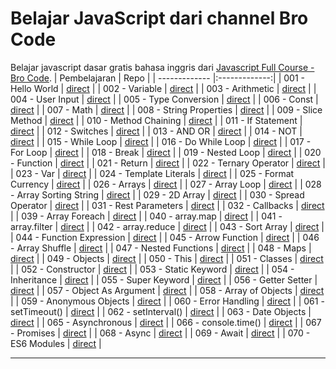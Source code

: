 # Belajar JavaScript dari channel Bro Code

  Belajar javascript dasar gratis bahasa inggris dari [Javascript Full Course - Bro Code](https://www.youtube.com/watch?v=8dWL3wF_OMw&t=9720s).
  | Pembelajaran        | Repo           |
  | ------------- |:-------------:|
  | 001 - Hello World      | [direct](https://github.com/zalfarmdhn/belajarjs_brocode/tree/main/Javascript%20Dasar/001_hello_world/index.js) | 
  | 002 - Variable      | [direct](https://github.com/zalfarmdhn/belajarjs_brocode/tree/main/Javascript%20Dasar/002_variables/index.js) | 
  | 003 - Arithmetic      | [direct](https://github.com/zalfarmdhn/belajarjs_brocode/tree/main/Javascript%20Dasar/003_arithmetic/index.js) | 
  | 004 - User Input      | [direct](https://github.com/zalfarmdhn/belajarjs_brocode/tree/main/Javascript%20Dasar/004_user_input/index.js) | 
  | 005 - Type Conversion      | [direct](https://github.com/zalfarmdhn/belajarjs_brocode/tree/main/Javascript%20Dasar/005_type_conversion/index.js) | 
  | 006 - Const      | [direct](https://github.com/zalfarmdhn/belajarjs_brocode/tree/main/Javascript%20Dasar/006_cons/index.js) | 
  | 007 - Math      | [direct](https://github.com/zalfarmdhn/belajarjs_brocode/tree/main/Javascript%20Dasar/007_math/index.js) | 
  | 008 - String Properties      | [direct](https://github.com/zalfarmdhn/belajarjs_brocode/tree/main/Javascript%20Dasar/008_string_properties/index.js) | 
  | 009 - Slice Method      | [direct](https://github.com/zalfarmdhn/belajarjs_brocode/tree/main/Javascript%20Dasar/009_slice_method/index.js) | 
  | 010 - Method Chaining      | [direct](https://github.com/zalfarmdhn/belajarjs_brocode/tree/main/Javascript%20Dasar/010_method_chaining/index.js) | 
  | 011 - If Statement      | [direct](https://github.com/zalfarmdhn/belajarjs_brocode/tree/main/Javascript%20Dasar/011_if_statement/index.js) | 
  | 012 - Switches      | [direct](https://github.com/zalfarmdhn/belajarjs_brocode/tree/main/Javascript%20Dasar/012_switches/index.js) | 
  | 013 - AND OR      | [direct](https://github.com/zalfarmdhn/belajarjs_brocode/tree/main/Javascript%20Dasar/013_and_or/index.js) | 
  | 014 - NOT      | [direct](https://github.com/zalfarmdhn/belajarjs_brocode/tree/main/Javascript%20Dasar/014_not/index.js) | 
  | 015 - While Loop      | [direct](https://github.com/zalfarmdhn/belajarjs_brocode/tree/main/Javascript%20Dasar/015_while_loop/index.js) | 
  | 016 - Do While Loop      | [direct](https://github.com/zalfarmdhn/belajarjs_brocode/tree/main/Javascript%20Dasar/016_do_while_loop/index.js) | 
  | 017 - For Loop      | [direct](https://github.com/zalfarmdhn/belajarjs_brocode/tree/main/Javascript%20Dasar/017_for_loop/index.js) | 
  | 018 - Break      | [direct](https://github.com/zalfarmdhn/belajarjs_brocode/tree/main/Javascript%20Dasar/018_break/index.js) | 
  | 019 - Nested Loop      | [direct](https://github.com/zalfarmdhn/belajarjs_brocode/tree/main/Javascript%20Dasar/019_nested_loop/index.js) | 
  | 020 - Function      | [direct](https://github.com/zalfarmdhn/belajarjs_brocode/tree/main/Javascript%20Dasar/020_function/index.js) | 
  | 021 - Return      | [direct](https://github.com/zalfarmdhn/belajarjs_brocode/tree/main/Javascript%20Dasar/021_return/index.js) | 
  | 022 - Ternary Operator      | [direct](https://github.com/zalfarmdhn/belajarjs_brocode/tree/main/Javascript%20Dasar/022_ternary_operator/index.js) | 
  | 023 - Var      | [direct](https://github.com/zalfarmdhn/belajarjs_brocode/tree/main/Javascript%20Dasar/023_var/index.js) | 
  | 024 - Template Literals      | [direct](https://github.com/zalfarmdhn/belajarjs_brocode/tree/main/Javascript%20Dasar/024_template_literals/index.js) | 
  | 025 - Format Currency      | [direct](https://github.com/zalfarmdhn/belajarjs_brocode/tree/main/Javascript%20Dasar/025_format_currency/index.js) | 
  | 026 - Arrays      | [direct](https://github.com/zalfarmdhn/belajarjs_brocode/tree/main/Javascript%20Dasar/026_arrays/index.js) | 
  | 027 - Array Loop      | [direct](https://github.com/zalfarmdhn/belajarjs_brocode/tree/main/Javascript%20Dasar/027_array_loop/index.js) | 
  | 028 - Array Sorting String      | [direct](https://github.com/zalfarmdhn/belajarjs_brocode/tree/main/Javascript%20Dasar/028_array_sorting_string/index.js) | 
  | 029 - 2D Array      | [direct](https://github.com/zalfarmdhn/belajarjs_brocode/tree/main/Javascript%20Dasar/029_2d_array/index.js) | 
  | 030 - Spread Operator      | [direct](https://github.com/zalfarmdhn/belajarjs_brocode/tree/main/Javascript%20Dasar/030_spread_operator/index.js) | 
  | 031 - Rest Parameters      | [direct](https://github.com/zalfarmdhn/belajarjs_brocode/tree/main/Javascript%20Dasar/031_rest_parameters/index.js) | 
  | 032 - Callbacks      | [direct](https://github.com/zalfarmdhn/belajarjs_brocode/tree/main/Javascript%20Dasar/032_callbacks/index.js) | 
  | 039 - Array Foreach      | [direct](https://github.com/zalfarmdhn/belajarjs_brocode/tree/main/Javascript%20Dasar/039_array_foreach/index.js) | 
  | 040 - array.map      | [direct](https://github.com/zalfarmdhn/belajarjs_brocode/tree/main/Javascript%20Dasar/040_array.map/index.js) | 
  | 041 - array.filter      | [direct](https://github.com/zalfarmdhn/belajarjs_brocode/tree/main/Javascript%20Dasar/041_array.filter/index.js) | 
  | 042 - array.reduce      | [direct](https://github.com/zalfarmdhn/belajarjs_brocode/tree/main/Javascript%20Dasar/042_array.reduce/index.js) | 
  | 043 - Sort Array      | [direct](https://github.com/zalfarmdhn/belajarjs_brocode/tree/main/Javascript%20Dasar/043_sort_array/index.js) | 
  | 044 - Function Expression      | [direct](https://github.com/zalfarmdhn/belajarjs_brocode/tree/main/Javascript%20Dasar/044_function_expression/index.js) | 
  | 045 - Arrow Function      | [direct](https://github.com/zalfarmdhn/belajarjs_brocode/tree/main/Javascript%20Dasar/045_arrow_function/index.js) | 
  | 046 - Array Shuffle      | [direct](https://github.com/zalfarmdhn/belajarjs_brocode/tree/main/Javascript%20Dasar/046_array_shuffle/index.js) | 
  | 047 - Nested Functions      | [direct](https://github.com/zalfarmdhn/belajarjs_brocode/tree/main/Javascript%20Dasar/047_nested_functions/index.js) | 
  | 048 - Maps      | [direct](https://github.com/zalfarmdhn/belajarjs_brocode/tree/main/Javascript%20Dasar/048_maps/index.js) | 
  | 049 - Objects      | [direct](https://github.com/zalfarmdhn/belajarjs_brocode/tree/main/Javascript%20Dasar/049_objects/index.js) | 
  | 050 - This      | [direct](https://github.com/zalfarmdhn/belajarjs_brocode/tree/main/Javascript%20Dasar/050_this/index.js) | 
  | 051 - Classes      | [direct](https://github.com/zalfarmdhn/belajarjs_brocode/tree/main/Javascript%20Dasar/051_classes/index.js) | 
  | 052 - Constructor      | [direct](https://github.com/zalfarmdhn/belajarjs_brocode/tree/main/Javascript%20Dasar/052_constructor/index.js) | 
  | 053 - Static Keyword      | [direct](https://github.com/zalfarmdhn/belajarjs_brocode/tree/main/Javascript%20Dasar/053_static_keyword/index.js) | 
  | 054 - Inheritance      | [direct](https://github.com/zalfarmdhn/belajarjs_brocode/tree/main/Javascript%20Dasar/054_inheritance/index.js) | 
  | 055 - Super Keyword      | [direct](https://github.com/zalfarmdhn/belajarjs_brocode/tree/main/Javascript%20Dasar/055_super_keyword/index.js) | 
  | 056 - Getter Setter      | [direct](https://github.com/zalfarmdhn/belajarjs_brocode/tree/main/Javascript%20Dasar/056_getters_setters/index.js) | 
  | 057 - Object As Argument      | [direct](https://github.com/zalfarmdhn/belajarjs_brocode/tree/main/Javascript%20Dasar/057_objects_as_arguments/index.js) | 
  | 058 - Array of Objects      | [direct](https://github.com/zalfarmdhn/belajarjs_brocode/tree/main/Javascript%20Dasar/058_array_of_objects/index.js) | 
  | 059 - Anonymous Objects      | [direct](https://github.com/zalfarmdhn/belajarjs_brocode/tree/main/Javascript%20Dasar/059_anonymous_objects/index.js) | 
  | 060 - Error Handling      | [direct](https://github.com/zalfarmdhn/belajarjs_brocode/tree/main/Javascript%20Dasar/060_error_handling/index.js) | 
  | 061 - setTimeout()      | [direct](https://github.com/zalfarmdhn/belajarjs_brocode/tree/main/Javascript%20Dasar/061_setTimeout()/index.js) | 
  | 062 - setInterval()      | [direct](https://github.com/zalfarmdhn/belajarjs_brocode/tree/main/Javascript%20Dasar/062_setInterval()/index.js) | 
  | 063 - Date Objects      | [direct](https://github.com/zalfarmdhn/belajarjs_brocode/tree/main/Javascript%20Dasar/063_date_objects/index.js) | 
  | 065 - Asynchronous      | [direct](https://github.com/zalfarmdhn/belajarjs_brocode/tree/main/Javascript%20Dasar/065_asynchronous/index.js) | 
  | 066 - console.time()      | [direct](https://github.com/zalfarmdhn/belajarjs_brocode/tree/main/Javascript%20Dasar/066_console.time()/index.js) | 
  | 067 - Promises      | [direct](https://github.com/zalfarmdhn/belajarjs_brocode/tree/main/Javascript%20Dasar/067_promises/index.js) | 
  | 068 - Async      | [direct](https://github.com/zalfarmdhn/belajarjs_brocode/tree/main/Javascript%20Dasar/068_async/index.js) | 
  | 069 - Await      | [direct](https://github.com/zalfarmdhn/belajarjs_brocode/tree/main/Javascript%20Dasar/069_await/index.js) | 
  | 070 - ES6 Modules      | [direct](https://github.com/zalfarmdhn/belajarjs_brocode/tree/main/Javascript%20Dasar/070_es6_modules/index.js) | 
  
  ___
